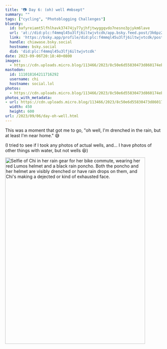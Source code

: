 ```yaml
---
title: "📷 Day 6: (oh) well #mbsept"
summary: ""
tags: ["cycling", "Photoblogging Challenges"]
bluesky:
  id: bafyreiamt5lfhlhavk37474jy77yjhfjtwyggqvdo7nesno3pjykm6lave
  url: 'at://did:plc:f4mmql45u3lfj6iltwjvtcdk/app.bsky.feed.post/3k6pz25k5qh2f'
  link: 'https://bsky.app/profile/did:plc:f4mmql45u3lfj6iltwjvtcdk/post/3k6pz25k5qh2f'
  handle: chiawase.bsky.social
  hostname: bsky.social
  did: 'did:plc:f4mmql45u3lfj6iltwjvtcdk'
date: 2023-09-06T20:18:40+0800
images:
  - https://cdn.uploads.micro.blog/113466/2023/8c50e6d55830473d860174eb8b2ddebb.jpg
mastodon:
  id: 111018164211716292
  username: chi
  hostname: social.lol
photos:
  - https://cdn.uploads.micro.blog/113466/2023/8c50e6d55830473d860174eb8b2ddebb.jpg
photos_with_metadata:
- url: https://cdn.uploads.micro.blog/113466/2023/8c50e6d55830473d860174eb8b2ddebb.jpg
  width: 450
  height: 600
url: /2023/09/06/day-oh-well.html
---
```


This was a moment that got me to go, "oh well, I'm drenched in the rain, but at least I'm near home." 😅

(I tried to see if I took any photos of actual wells, and... I have photos of other things with water, but not wells 😆)

<img src="/img/uploads/2023/8c50e6d55830473d860174eb8b2ddebb.jpg" width="450" height="600" alt="Selfie of Chi in her rain gear for her bike commute, wearing her red Lumos helmet and a black rain poncho. Both the poncho and her helmet are visibly drenched or have rain drops on them, and Chi's making a dejected or kind of exhausted face.">
